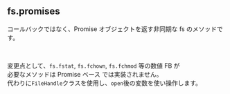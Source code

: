 ## fs.promises

コールバックではなく、Promise オブジェクトを返す非同期な fs のメソッドです。

<br />

変更点として、`fs.fstat`, `fs.fchown`, `fs.fchmod` 等の数値 FB が  
必要なメソッドは Promise ベース では実装されません。  
代わりに`FileHandle`クラスを使用し、`open`後の変数を使い操作します。
